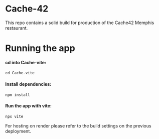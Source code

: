 # Cache-42
This repo contains a solid build for production of the Cache42 Memphis restaurant.

# Running the app

#### cd into Cache-vite:

```
cd Cache-vite
```

#### Install dependencies:

```
npm install
```

#### Run the app with vite:
```
npx vite
```

For hosting on render please refer to the build settings on the previous deployment.
